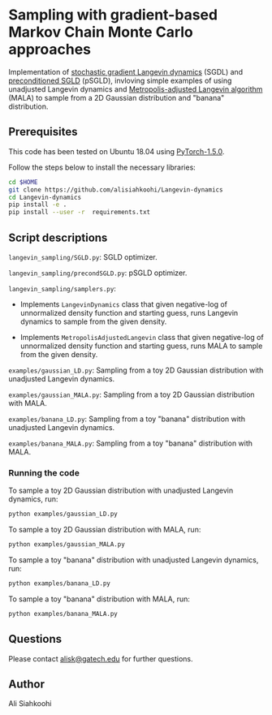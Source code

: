 # Sampling with gradient-based Markov Chain Monte Carlo approaches

Implementation of [stochastic gradient Langevin dynamics](https://www.ics.uci.edu/~welling/publications/papers/stoclangevin_v6.pdf) (SGDL) and  [preconditioned SGLD](https://arxiv.org/pdf/1512.07666.pdf) (pSGLD), invloving simple examples of using unadjusted Langevin dynamics and [Metropolis-adjusted Langevin algorithm](https://link.springer.com/article/10.1023/A:1023562417138) (MALA) to sample from a 2D Gaussian distribution and "banana" distribution.

<!-- ![](examples/figs/banana-MALA.png) -->

## Prerequisites

This code has been tested on Ubuntu 18.04 using [PyTorch-1.5.0](https://github.com/pytorch/pytorch/releases/tag/v1.5.0).

Follow the steps below to install the necessary libraries:

```bash
cd $HOME
git clone https://github.com/alisiahkoohi/Langevin-dynamics
cd Langevin-dynamics
pip install -e .
pip install --user -r  requirements.txt
```


## Script descriptions

`langevin_sampling/SGLD.py`: SGLD optimizer.

`langevin_sampling/precondSGLD.py`: pSGLD optimizer.

`langevin_sampling/samplers.py`: 

* Implements `LangevinDynamics` class that given negative-log of unnormalized density function and starting guess, runs Langevin dynamics to sample from the given density.

* Implements `MetropolisAdjustedLangevin` class that given negative-log of unnormalized density function and starting guess, runs MALA to sample from the given density.

`examples/gaussian_LD.py`: Sampling from a toy 2D Gaussian distribution with unadjusted Langevin dynamics.

`examples/gaussian_MALA.py`: Sampling from a toy 2D Gaussian distribution with MALA.

`examples/banana_LD.py`: Sampling from a toy "banana" distribution with unadjusted Langevin dynamics.

`examples/banana_MALA.py`: Sampling from a toy "banana" distribution with MALA.

### Running the code

To sample a toy 2D Gaussian distribution with unadjusted Langevin dynamics, run:

```bash
python examples/gaussian_LD.py
```

To sample a toy 2D Gaussian distribution with MALA, run:

```bash
python examples/gaussian_MALA.py
```

To sample a toy "banana" distribution with unadjusted Langevin dynamics, run:

```bash
python examples/banana_LD.py
```

To sample a toy "banana" distribution with MALA, run:

```bash
python examples/banana_MALA.py
```

## Questions

Please contact alisk@gatech.edu for further questions.


## Author

Ali Siahkoohi
